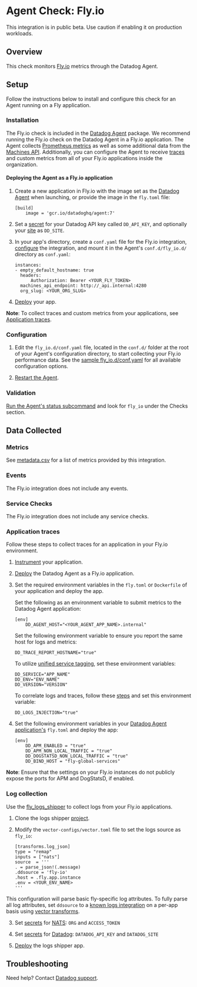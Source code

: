 # Agent Check: Fly.io

<div class="alert alert-warning">
This integration is in public beta. Use caution if enabling it on production workloads.
</div>

## Overview

This check monitors [Fly.io][1] metrics through the Datadog Agent.

## Setup

Follow the instructions below to install and configure this check for an Agent running on a Fly application.

### Installation

The Fly.io check is included in the [Datadog Agent][2] package. We recommend running the Fly.io check on the Datadog Agent in a Fly.io application. The Agent collects [Prometheus metrics][19] as well as some additional data from the [Machines API][20]. Additionally, you can configure the Agent to receive [traces](#Application-Traces) and custom metrics from all of your Fly.io applications inside the organization.

#### Deploying the Agent as a Fly.io application

1. Create a new application in Fly.io with the image set as the [Datadog Agent][15] when launching, or provide the image in the `fly.toml` file:

    ```
    [build]
        image = 'gcr.io/datadoghq/agent:7'
    ```

2. Set a [secret][17] for your Datadog API key called `DD_API_KEY`, and optionally your [site][14] as `DD_SITE`.

3. In your app's directory, create a `conf.yaml` file for the Fly.io integration, [configure](#Configuration) the integration, and mount it in the Agent's `conf.d/fly_io.d/` directory as `conf.yaml`:

    ```
    instances:
    - empty_default_hostname: true
      headers:
          Authorization: Bearer <YOUR_FLY_TOKEN>
      machines_api_endpoint: http://_api.internal:4280
      org_slug: <YOUR_ORG_SLUG>
    ```

4. [Deploy][16] your app.

**Note**: To collect traces and custom metrics from your applications, see [Application traces](#Application-traces).

### Configuration

1. Edit the `fly_io.d/conf.yaml` file, located in the `conf.d/` folder at the root of your Agent's configuration directory, to start collecting your Fly.io performance data. See the [sample fly_io.d/conf.yaml][4] for all available configuration options.

2. [Restart the Agent][5].

### Validation

[Run the Agent's status subcommand][6] and look for `fly_io` under the Checks section.

## Data Collected

### Metrics

See [metadata.csv][7] for a list of metrics provided by this integration.

### Events

The Fly.io integration does not include any events.

### Service Checks

The Fly.io integration does not include any service checks.

### Application traces

Follow these steps to collect traces for an application in your Fly.io environment.

1. [Instrument][12] your application.
2. [Deploy](#deploying-the-agent-as-a-flyio-application) the Datadog Agent as a Fly.io application.
3. Set the required environment variables in the `fly.toml` or `Dockerfile` of your application and deploy the app.

    Set the following as an environment variable to submit metrics to the Datadog Agent application:
    ```
    [env]
        DD_AGENT_HOST="<YOUR_AGENT_APP_NAME>.internal"

    ```

    Set the following environment variable to ensure you report the same host for logs and metrics:
    ```
    DD_TRACE_REPORT_HOSTNAME="true"
    ```

    To utilize [unified service tagging][13], set these environment variables:
    ```
    DD_SERVICE="APP_NAME"
    DD_ENV="ENV_NAME"
    DD_VERSION="VERSION"
    ```

    To correlate logs and traces, follow these [steps][11] and set this environment variable:
    ```
    DD_LOGS_INJECTION="true"
    ```

4. Set the following environment variables in your [Datadog Agent application's](#Deploying-the-agent-as-a-Fly.io-application) `fly.toml` and deploy the app:

    ```
    [env]
        DD_APM_ENABLED = "true"
        DD_APM_NON_LOCAL_TRAFFIC = "true"
        DD_DOGSTATSD_NON_LOCAL_TRAFFIC = "true"
        DD_BIND_HOST = "fly-global-services"
    ```

**Note**: Ensure that the settings on your Fly.io instances do not publicly expose the ports for APM and DogStatsD, if enabled.

### Log collection

Use the [fly_logs_shipper][10] to collect logs from your Fly.io applications.

1. Clone the logs shipper [project][10].

2. Modify the `vector-configs/vector.toml` file to set the logs source as `fly_io`:

    ```
    [transforms.log_json]
    type = "remap"
    inputs = ["nats"]
    source  = '''
    . = parse_json!(.message)
    .ddsource = 'fly-io'
    .host = .fly.app.instance
    .env = <YOUR_ENV_NAME>
    '''
    ```

This configuration will parse basic fly-specific log attributes. To fully parse all log attributes, set `ddsource` to a [known logs integration][21] on a per-app basis using [vector transforms][22].

3. Set [secrets][17] for [NATS][18]:
`ORG` and `ACCESS_TOKEN`

4. Set [secrets][17] for [Datadog][3]: `DATADOG_API_KEY` and `DATADOG_SITE`

5. [Deploy][6] the logs shipper app.

## Troubleshooting

Need help? Contact [Datadog support][9].


[1]: https://fly.io/
[2]: https://app.datadoghq.com/account/settings/agent/latest
[3]: https://github.com/superfly/fly-log-shipper?tab=readme-ov-file#datadog
[4]: https://github.com/DataDog/integrations-core/blob/master/fly_io/datadog_checks/fly_io/data/conf.yaml.example
[5]: https://docs.datadoghq.com/agent/guide/agent-commands/#start-stop-and-restart-the-agent
[6]: https://docs.datadoghq.com/agent/guide/agent-commands/#agent-status-and-information
[7]: https://github.com/DataDog/integrations-core/blob/master/fly_io/metadata.csv
[8]: https://github.com/DataDog/integrations-core/blob/master/fly_io/assets/service_checks.json
[9]: https://docs.datadoghq.com/help/
[10]: https://github.com/superfly/fly-log-shipper
[11]: https://docs.datadoghq.com/tracing/other_telemetry/connect_logs_and_traces/
[12]: https://docs.datadoghq.com/tracing/trace_collection/#instrumentation-types
[13]: https://docs.datadoghq.com/getting_started/tagging/unified_service_tagging/?tab=docker#configuration-1
[14]: https://docs.datadoghq.com/agent/troubleshooting/site/
[15]: https://console.cloud.google.com/artifacts/docker/datadoghq/us/gcr.io/agent
[16]: https://fly.io/docs/flyctl/deploy/
[17]: https://fly.io/docs/flyctl/secrets/
[18]: https://github.com/superfly/fly-log-shipper?tab=readme-ov-file#nats-source-configuration
[19]: https://fly.io/docs/metrics-and-logs/metrics/#prometheus-on-fly-io
[20]: https://fly.io/docs/machines/api/
[21]: https://docs.datadoghq.com/logs/log_configuration/pipelines/?tab=source#integration-pipeline-library
[22]: https://vector.dev/docs/reference/configuration/transforms/lua/